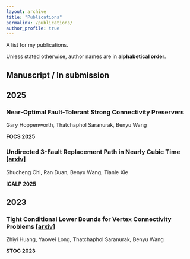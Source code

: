 ```yaml
---
layout: archive
title: "Publications"
permalink: /publications/
author_profile: true
---
```


A list for my publications.

Unless stated otherwise, author names are in **alphabetical order**. 

## Manuscript / In submission

## 2025

### Near-Optimal Fault-Tolerant Strong Connectivity Preservers

Gary Hoppenworth, Thatchaphol Saranurak, Benyu Wang

**FOCS 2025**

### Undirected 3-Fault Replacement Path in Nearly Cubic Time [[arxiv]](https://arxiv.org/abs/2411.18312)

Shucheng Chi, Ran Duan, Benyu Wang, Tianle Xie

**ICALP 2025**

## 2023

### Tight Conditional Lower Bounds for Vertex Connectivity Problems [[arxiv]](https://arxiv.org/abs/2212.00359)

Zhiyi Huang, Yaowei Long, Thatchaphol Saranurak, Benyu Wang

**STOC 2023**

